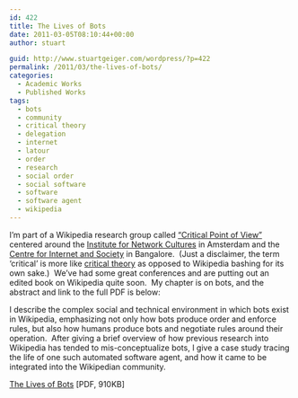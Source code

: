 ```yaml
---
id: 422
title: The Lives of Bots
date: 2011-03-05T08:10:44+00:00
author: stuart

guid: http://www.stuartgeiger.com/wordpress/?p=422
permalink: /2011/03/the-lives-of-bots/
categories:
  - Academic Works
  - Published Works
tags:
  - bots
  - community
  - critical theory
  - delegation
  - internet
  - latour
  - order
  - research
  - social order
  - social software
  - software
  - software agent
  - wikipedia
---
```

I&#8217;m part of a Wikipedia research group called [&#8220;Critical Point of View&#8221;](http://networkcultures.org/wpmu/cpov/) centered around the [Institute for Network Cultures](http://networkcultures.org/wpmu/portal/) in Amsterdam and the [Centre for Internet and Society](http://www.cis-india.org/) in Bangalore.  (Just a disclaimer, the term &#8216;critical&#8217; is more like <a href="http://enwp.org/Critical_theory" target="_blank">critical theory</a> as opposed to Wikipedia bashing for its own sake.)  We&#8217;ve had some great conferences and are putting out an edited book on Wikipedia quite soon.  My chapter is on bots, and the abstract and link to the full PDF is below:

I describe the complex social and technical environment in which bots exist in Wikipedia, emphasizing not only how bots produce order and enforce rules, but also how humans produce bots and negotiate rules around their operation.  After giving a brief overview of how previous research into Wikipedia has tended to mis-conceptualize bots, I give a case study tracing the life of one such automated software agent, and how it came to be integrated into the Wikipedian community.

[The Lives of Bots](http://www.stuartgeiger.com/lives-of-bots-wikipedia-cpov.pdf) [PDF, 910KB]